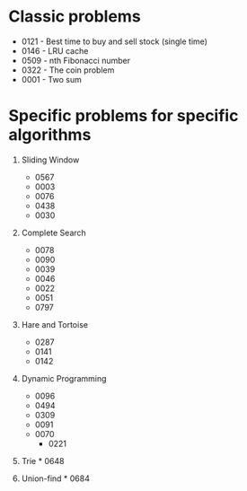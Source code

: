 # Classic problems

 * 0121 - Best time to buy and sell stock (single time)
 * 0146 - LRU cache
 * 0509 - nth Fibonacci number
 * 0322 - The coin problem
 * 0001 - Two sum


# Specific problems for specific algorithms

1. Sliding Window
	* 0567
	* 0003
	* 0076
	* 0438
	* 0030

2. Complete Search 
   	* 0078
   	* 0090
   	* 0039
   	* 0046
   	* 0022
   	* 0051
	* 0797

3. Hare and Tortoise
	* 0287
	* 0141
	* 0142

4. Dynamic Programming
	* 0096
	* 0494
	* 0309
	* 0091
	* 0070
        * 0221

5. Trie
        * 0648

6. Union-find
        * 0684
